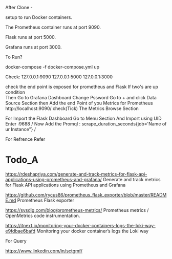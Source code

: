 After Clone -

setup to run Docker containers.

The Prometheus container runs at port 9090.

Flask runs at port 5000.

Grafana runs at port 3000.

To Run?

docker-compose -f docker-compose.yml up

Check: 127.0.0.1:9090
       127.0.0.1:5000
       127.0.0.1:3000
       
       
check the end point is exposed for prometheus and Flask
If two's are up condition 
\
Then Go to Grafana Dashboard
Change Pssword
Go to + and click Data Source Section then Add the end Point of you Metrics for Prometheus http://localhost:9090/ check(Tick) The Metrics Browse Section

For Import the Flask Dashboard
Go to Menu Section And Import using UID Enter :9688
/
Now Add the Promql :
scrape_duration_seconds{job='Name of ur Instance"}
/







For Refrence Refer 

# Todo_A

https://rdeshapriya.com/generate-and-track-metrics-for-flask-api-applications-using-prometheus-and-grafana/
Generate and track metrics for Flask API applications using Prometheus and Grafana

https://github.com/rycus86/prometheus_flask_exporter/blob/master/README.md
Prometheus Flask exporter

https://sysdig.com/blog/prometheus-metrics/
Prometheus metrics / OpenMetrics code instrumentation.

https://itnext.io/monitoring-your-docker-containers-logs-the-loki-way-e9fdbae6bafd
Monitoring your docker container’s logs the Loki way


For Query 

https://www.linkedin.com/in/sctgmf/
